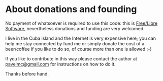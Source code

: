 
# About donations and founding #

No payment of whatsoever is required to use this code: this is [Free/Libre Software](https://en.wikipedia.org/wiki/Software_Libre), nevertheless donations and funding are very welcomed.

I live in the Cuba island and the Internet is very expensive here; you can help me stay connected by fund me or simply donate the cost of a beer/coffee if you like to do so, of course more than one is allowed ;-)

If you like to contribute in this way please contact the author at pavelmc@gmail.com for instructions on how to do it.

Thanks before hand.
